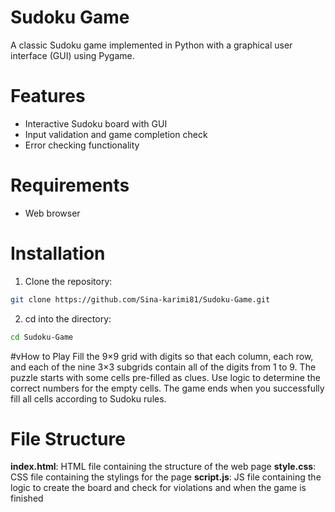 # Sudoku Game
A classic Sudoku game implemented in Python with a graphical user interface (GUI) using Pygame.
# Features
- Interactive Sudoku board with GUI
- Input validation and game completion check
- Error checking functionality
# Requirements
- Web browser

# Installation
1. Clone the repository:
```sh
git clone https://github.com/Sina-karimi81/Sudoku-Game.git
```
2. cd into the directory:
```sh
cd Sudoku-Game
```
#vHow to Play
Fill the 9×9 grid with digits so that each column, each row, and each of the nine 3×3 subgrids contain all of the digits from 1 to 9.
The puzzle starts with some cells pre-filled as clues.
Use logic to determine the correct numbers for the empty cells.
The game ends when you successfully fill all cells according to Sudoku rules.

# File Structure
**index.html**: HTML file containing the structure of the web page
**style.css**: CSS file containing the stylings for the page
**script.js**: JS file containing the logic to create the board and check for violations and when the game is finished
